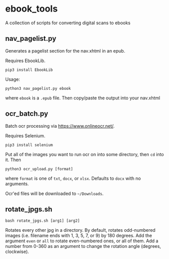 # ebook_tools
A collection of scripts for converting digital scans to ebooks

## nav_pagelist.py
Generates a pagelist section for the nav.xhtml in an epub.

Requires EbookLib.

	pip3 install EbookLib

Usage: 

	python3 nav_pagelist.py ebook

where `ebook` is a `.epub` file. Then copy/paste the output into your nav.xhtml

## ocr_batch.py
Batch ocr processing via https://www.onlineocr.net/.

Requires Selenium.

    pip3 install selenium    

Put all of the images you want to run ocr on into some directory, then `cd` into it. Then

    python3 ocr_upload.py [format]
    
where `format` is one of `txt`, `docx`, or `xlsx`. Defaults to `docx` with no arguments.

Ocr'ed files will be downloaded to `~/Downloads`.

## rotate_jpgs.sh
    bash rotate_jpgs.sh [arg1] [arg2]
Rotates every other jpg in a directory. By default, rotates odd-numbered images (i.e. filename ends with 1, 3, 5, 7, or 9) by 180 degrees. Add the argument `even` or `all` to rotate even-numbered ones, or all of them. Add a number from 0-360 as an argument to change the rotation angle (degrees, clockwise).
